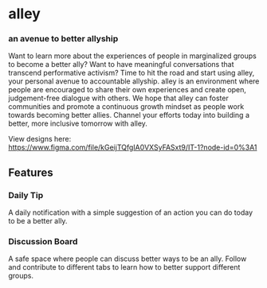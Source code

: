 # alley

### an avenue to better allyship

Want to learn more about the experiences of people in marginalized groups to become a better ally? Want to have meaningful conversations that transcend performative activism? Time to hit the road and start using alley, your personal avenue to accountable allyship. alley is an environment where people are encouraged to share their own experiences and create open, judgement-free dialogue with others. We hope that alley can foster communities and promote a continuous growth mindset as people work towards becoming better allies. Channel your efforts today into building a better, more inclusive tomorrow with alley.

View designs here: https://www.figma.com/file/kGeijTQfgIA0VXSyFASxt9/IT-1?node-id=0%3A1

## Features

### Daily Tip
A daily notification with a simple suggestion of an action you can do today to be a better ally.

### Discussion Board
A safe space where people can discuss better ways to be an ally. Follow and contribute to different tabs to learn how to better support different groups.


